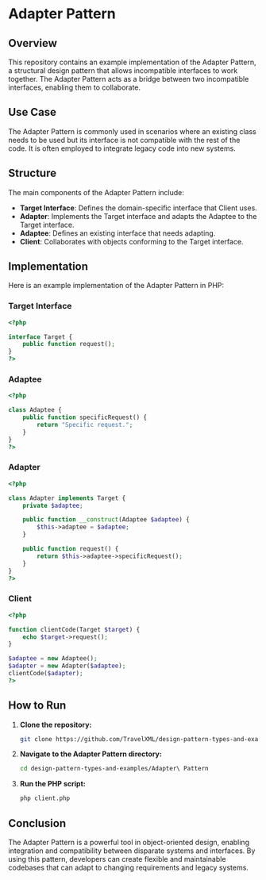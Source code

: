 
# Adapter Pattern

## Overview

This repository contains an example implementation of the Adapter Pattern, a structural design pattern that allows incompatible interfaces to work together. The Adapter Pattern acts as a bridge between two incompatible interfaces, enabling them to collaborate.

## Use Case

The Adapter Pattern is commonly used in scenarios where an existing class needs to be used but its interface is not compatible with the rest of the code. It is often employed to integrate legacy code into new systems.

## Structure

The main components of the Adapter Pattern include:

- **Target Interface**: Defines the domain-specific interface that Client uses.
- **Adapter**: Implements the Target interface and adapts the Adaptee to the Target interface.
- **Adaptee**: Defines an existing interface that needs adapting.
- **Client**: Collaborates with objects conforming to the Target interface.

## Implementation

Here is an example implementation of the Adapter Pattern in PHP:

### Target Interface

```php
<?php

interface Target {
    public function request();
}
?>
```

### Adaptee

```php
<?php

class Adaptee {
    public function specificRequest() {
        return "Specific request.";
    }
}
?>
```

### Adapter

```php
<?php

class Adapter implements Target {
    private $adaptee;

    public function __construct(Adaptee $adaptee) {
        $this->adaptee = $adaptee;
    }

    public function request() {
        return $this->adaptee->specificRequest();
    }
}
?>
```

### Client

```php
<?php

function clientCode(Target $target) {
    echo $target->request();
}

$adaptee = new Adaptee();
$adapter = new Adapter($adaptee);
clientCode($adapter);
?>
```

## How to Run

1. **Clone the repository:**
   ```sh
   git clone https://github.com/TravelXML/design-pattern-types-and-examples.git
   ```

2. **Navigate to the Adapter Pattern directory:**
   ```sh
   cd design-pattern-types-and-examples/Adapter\ Pattern
   ```

3. **Run the PHP script:**
   ```sh
   php client.php
   ```

## Conclusion

The Adapter Pattern is a powerful tool in object-oriented design, enabling integration and compatibility between disparate systems and interfaces. By using this pattern, developers can create flexible and maintainable codebases that can adapt to changing requirements and legacy systems.


